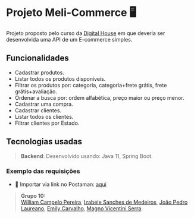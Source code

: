 # Projeto Meli-Commerce 🖥

Projeto proposto pelo curso da [Digital House](https://www.digitalhouse.com/br)  em que deveria ser desenvolvida uma API de um E-commerce simples. 

## Funcionalidades
-   Cadastrar produtos.
-   Listar todos os produtos disponíveis.
-  Filtrar os produtos por: categoria, categoria+frete grátis, frete grátis+avaliação.
- Ordenar a busca por: ordem alfabética, preço maior ou preço menor.
- Cadastrar uma compra.
- Cadastrar clientes.
- Listar todos os clientes.
- Filtrar clientes por Estado.

## Tecnologias usadas
> **Backend**: Desenvolvido usando: Java 11, Spring Boot.

### Exemplo das requisições
- 🔗 Importar via link no Postaman: [aqui](https://www.getpostman.com/collections/489278d735e15409fade)


> **Grupo 10:**  
[William Campelo Pereira](https://github.com/William-MELI), [Izabele Sanches de Medeiros](https://www.linkedin.com/in/izabelesanches/), [João Pedro Laureano](https://www.linkedin.com/in/joao-pedro-laureano/), [Emily Carvalho](https://www.linkedin.com/in/emily-nilsen-carvalho/), [Magno Vicentini Serra](https://www.linkedin.com/in/magno-vicentini/).

